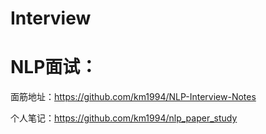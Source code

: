 # Interview
# NLP面试：

面筋地址：https://github.com/km1994/NLP-Interview-Notes

个人笔记：https://github.com/km1994/nlp_paper_study
